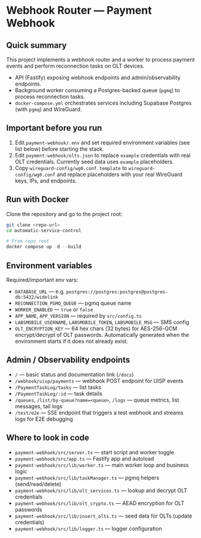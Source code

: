 # Webhook Router — Payment Webhook

Quick summary
-------------------
This project implements a webhook router and a worker to process payment events and perform reconnection tasks on OLT devices.

- API (Fastify) exposing webhook endpoints and admin/observability endpoints.
- Background worker consuming a Postgres-backed queue (`pgmq`) to process reconnection tasks.
- `docker-compose.yml` orchestrates services including Supabase Postgres (with `pgmq`) and WireGuard.

Important before you run
--------------------------------

1. Edit `payment-webhook/.env` and set required environment variables (see list below) before starting the stack.
2. Edit `payment-webhook/olts.json` to replace `example` credentials with real OLT credentials. Currently seed data uses `example` placeholders.
3. Copy `wireguard-config/wg0.conf.template` to `wireguard-config/wg0.conf` and replace placeholders with your real WireGuard keys, IPs, and endpoints.

Run with Docker
---------------------
 Clone the repository and go to the project root:

```bash
git clone <repo-url>
cd automatic-service-control
```

```powershell
# From repo root
docker compose up -d --build
```

Environment variables
--------------------------

Required/important env vars:

- `DATABASE_URL` — e.g. `postgres://postgres:postgres@postgres-db:5432/widelink`
- `RECONNECTION_PGMQ_QUEUE` — pgmq queue name
- `WORKER_ENABLED` — `true` or `false`
- `APP_NAME`, `APP_VERSION` — required by `src/config.ts`
- `LABSMOBILE_USERNAME`, `LABSMOBILE_TOKEN`, `LABSMOBILE_MSG` — SMS config 
- `OLT_ENCRYPTION_KEY` — 64 hex chars (32 bytes) for AES-256-GCM encrypt/decrypt of OLT passwords. Automatically generated when the environment starts if it does not already exist.

Admin / Observability endpoints
-----------------------------------

- `/` — basic status and documentation link (`/docs`)
- `/webhook/uisp/payments` — webhook POST endpoint for UISP events
- `/PaymentTaskLog/tasks` — list tasks
- `/PaymentTaskLog/:id` — task details
- `/queues`, `/list/by-queue?name=<queue>`, `/logs` — queue metrics, list messages, tail logs
- `/test/e2e` — SSE endpoint that triggers a test webhook and streams logs for E2E debugging

Where to look in code
--------------------------

- `payment-webhook/src/server.ts` — start script and worker toggle
- `payment-webhook/src/app.ts` — Fastify app and autoload
- `payment-webhook/src/lib/worker.ts` — main worker loop and business logic
- `payment-webhook/src/lib/taskManager.ts` — pgmq helpers (send/read/delete)
- `payment-webhook/src/lib/olt_services.ts` — lookup and decrypt OLT credentials
- `payment-webhook/src/lib/olt_crypto.ts` — AEAD encryption for OLT passwords
- `payment-webhook/src/lib/insert_olts.ts` — seed data for OLTs (update credentials)
- `payment-webhook/src/lib/logger.ts` — logger configuration


